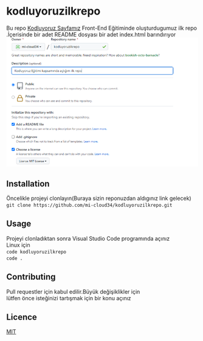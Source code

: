 # kodluyoruzilkrepo
   Bu repo [Kodluyoruz Sayfamız](https://www.kodluyoruz.org/) Front-End Eğitiminde oluşturdugumuz ilk repo .İçerisinde bir adet README dosyası bir adet index.html barındırıyor
   ![proje görseli](/kodluyoruz.png)  
## Installation  
 Öncelikle projeyi clonlayın(Buraya sizin reponuzdan aldıgınız link gelecek)  
` git clone https://github.com/mi-cloud34/kodluyoruzilkrepo.git `
## Usage
 Projeyi clonladıktan sonra Visual Studio Code programında açınız  
 Linux için  
`code kodluyoruzilkrepo`  
`code .`
## Contributing
 Pull requestler için kabul edilir.Büyük değişiklikler için  
 lütfen önce isteğinizi tartışmak için bir konu açınız

## Licence
  [MIT](https://docs.github.com/en/repositories/managing-your-repositorys-settings-and-features/customizing-your-repository/licensing-a-repository)
 
 




